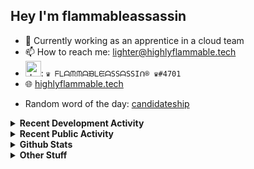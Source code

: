 ## Hey I'm flammableassassin

- 🔭 Currently working as an apprentice in a cloud team  
- 📫 How to reach me: [lighter@highlyflammable.tech](mailto:lighter@highlyflammable.tech?subject=Hello)
- <img src="https://discord.com/assets/2c21aeda16de354ba5334551a883b481.png" alt="drawing" width="25"/>: `♛ ᖴᒪᗩᙏᙏᗩᙖᒪᙓᗩSSᗩSSIᑎ® ♛#4701`
- 🌐 [highlyflammable.tech](https://highlyflammable.tech)

<!--START_SECTION:randomWord-->
- Random word of the day: [candidateship](https://www.wordnik.com/words/candidateship)
<!--END_SECTION:randomWord-->

<details>
  <summary><b>Recent Development Activity</b></summary>
  
  <!--START_SECTION:waka-->

```txt
Bash         3 hrs 48 mins   ███████████▒░░░░░░░░░░░░░   45.88 %
JavaScript   3 hrs 29 mins   ██████████▓░░░░░░░░░░░░░░   42.14 %
JSON         36 mins         █▓░░░░░░░░░░░░░░░░░░░░░░░   07.29 %
Markdown     19 mins         █░░░░░░░░░░░░░░░░░░░░░░░░   04.00 %
Other        2 mins          ░░░░░░░░░░░░░░░░░░░░░░░░░   00.55 %
```

<!--END_SECTION:waka-->

</details>

<details>
  <summary><b>Recent Public Activity</b></summary>
    <br>

  <!--START_SECTION:activity-->
1. 🗣 Commented on [#81](https://github.com/flamableassassin/status/issues/81#issuecomment-2149116829) in [flamableassassin/status](https://github.com/flamableassassin/status)
2. 🔒 Closed issue [#81](https://github.com/flamableassassin/status/issues/81) in [flamableassassin/status](https://github.com/flamableassassin/status)
3. ❗ Opened issue [#81](https://github.com/flamableassassin/status/issues/81) in [flamableassassin/status](https://github.com/flamableassassin/status)
4. 🎉 Merged PR [#21](https://github.com/flamableassassin/drawshield-api/pull/21) in [flamableassassin/drawshield-api](https://github.com/flamableassassin/drawshield-api)
5. 🎉 Merged PR [#17](https://github.com/flamableassassin/drawshield-api/pull/17) in [flamableassassin/drawshield-api](https://github.com/flamableassassin/drawshield-api)
  <!--END_SECTION:activity-->

</details>

<details>
  <summary><b>Github Stats</b></summary>
    <br>
    <p align="center">
      <img width="48%" src="https://github-readme-stats.vercel.app/api?username=flamableassassin&count_private=true&show_icons=true&theme=radical"/>
      <img width="48%" src="https://github-readme-streak-stats.herokuapp.com?user=flamableassassin&theme=neon-dark"/>
    </p>
  
</details>

<details>
  <summary><b>Other Stuff</b></summary>
  <br>
<a href="https://www.abuseipdb.com/user/67633" title="AbuseIPDB is an IP address blacklist for webmasters and sysadmins to report IP addresses engaging in abusive behavior on their networks">
	<img src="https://www.abuseipdb.com/contributor/67633.svg" alt="AbuseIPDB Contributor Badge" style="width: 264px;background: #fff linear-gradient(rgba(255,255,255,0), rgba(255,255,255,.3) 50%, rgba(0,0,0,.2) 51%, rgba(0,0,0,0));padding: 5px;">
</a>
  
</details>
